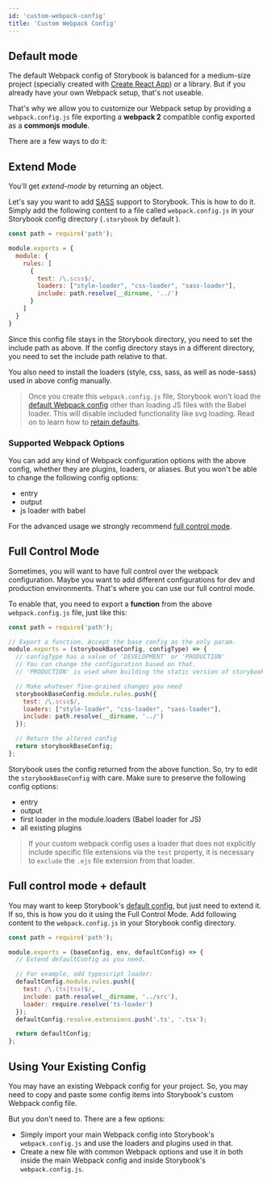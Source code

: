 ```yaml
---
id: 'custom-webpack-config'
title: 'Custom Webpack Config'
---
```


## Default mode

The default Webpack config of Storybook is balanced for a medium-size project (specially created with [Create React App](https://github.com/facebookincubator/create-react-app)) or a library. But if you already have your own Webpack setup, that's not useable.

That's why we allow you to customize our Webpack setup by providing a `webpack.config.js` file exporting a **webpack 2** compatible config exported as a **commonjs module**.

There are a few ways to do it:

## Extend Mode

You'll get _extend-mode_ by returning an object.

Let's say you want to add [SASS](http://sass-lang.com/) support to Storybook. This is how to do it.
Simply add the following content to a file called `webpack.config.js` in your Storybook config directory (`.storybook` by default ).

```js
const path = require('path');

module.exports = {
  module: {
    rules: [
      {
        test: /\.scss$/,
        loaders: ["style-loader", "css-loader", "sass-loader"],
        include: path.resolve(__dirname, '../')
      }
    ]
  }
}
```

Since this config file stays in the Storybook directory, you need to set the include path as above. If the config directory stays in a different directory, you need to set the include path relative to that.

You also need to install the loaders (style, css, sass, as well as node-sass) used in above config manually.

> Once you create this `webpack.config.js` file, Storybook won't load the [default Webpack config](/configurations/default-config/) other than loading JS files with the Babel loader. This will disable included functionality like svg loading. Read on to learn how to [retain defaults](#full-control-mode--default).

### Supported Webpack Options

You can add any kind of Webpack configuration options with the above config, whether they are plugins, loaders, or aliases.
But you won't be able to change the following config options:

-   entry
-   output
-   js loader with babel

For the advanced usage we strongly recommend [full control mode](#full-control-mode).

## Full Control Mode

Sometimes, you will want to have full control over the webpack configuration.
Maybe you want to add different configurations for dev and production environments.
That's where you can use our full control mode.

To enable that, you need to export a **function** from the above `webpack.config.js` file, just like this:

```js
const path = require('path');

// Export a function. Accept the base config as the only param.
module.exports = (storybookBaseConfig, configType) => {
  // configType has a value of 'DEVELOPMENT' or 'PRODUCTION'
  // You can change the configuration based on that.
  // 'PRODUCTION' is used when building the static version of storybook.

  // Make whatever fine-grained changes you need
  storybookBaseConfig.module.rules.push({
    test: /\.scss$/,
    loaders: ["style-loader", "css-loader", "sass-loader"],
    include: path.resolve(__dirname, '../')
  });

  // Return the altered config
  return storybookBaseConfig;
};
```

Storybook uses the config returned from the above function. So, try to edit the `storybookBaseConfig` with care. Make sure to preserve the following config options:

-   entry
-   output
-   first loader in the module.loaders (Babel loader for JS)
-   all existing plugins

> If your custom webpack config uses a loader that does not explicitly include specific file extensions via the `test` property, it is necessary to `exclude` the `.ejs` file extension from that loader.

## Full control mode + default

You may want to keep Storybook's [default config](/configurations/default-config), but just need to extend it.
If so, this is how you do it using the Full Control Mode.
Add following content to the `webpack.config.js` in your Storybook config directory.

```js
const path = require('path');

module.exports = (baseConfig, env, defaultConfig) => {
  // Extend defaultConfig as you need.

  // For example, add typescript loader:
  defaultConfig.module.rules.push({
    test: /\.(ts|tsx)$/,
    include: path.resolve(__dirname, '../src'),
    loader: require.resolve('ts-loader')
  });
  defaultConfig.resolve.extensions.push('.ts', '.tsx');

  return defaultConfig;
};
```

## Using Your Existing Config

You may have an existing Webpack config for your project. So, you may need to copy and paste some config items into Storybook's custom Webpack config file.

But you don't need to. There are a few options:

-   Simply import your main Webpack config into Storybook's `webpack.config.js` and use the loaders and plugins used in that.
-   Create a new file with common Webpack options and use it in both inside the main Webpack config and inside Storybook's `webpack.config.js`.
